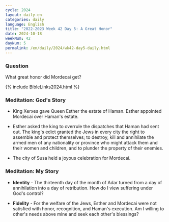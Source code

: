 ```yaml
---
cycle: 2024
layout: daily-en
categories: daily
language: English
title: "2022-2023 Week 42 Day 5: A Great Honor"
date: 2024-10-18
weekNum: 42
dayNum: 5
permalink: /en/daily/2024/wk42-day5-daily.html
---
```


### Question     
What great honor did Mordecai get?


{% include BibleLinks2024.html %}

### Meditation: God's Story   
+ King Xerxes gave Queen Esther the estate of Haman. Esther appointed Mordecai over Haman's estate. 

+ Esther asked the king to overrule the dispatches that Haman had sent out. The king's edict granted the Jews in every city the right to assemble and protect themselves; to destroy, kill and annihilate the armed men of any nationality or province who might attack them and their women and children, and to plunder the property of their enemies. 

+ The city of Susa held a joyous celebration for Mordecai. 

### Meditation: My Story   
+ **Identity** - The thirteenth day of the month of Adar turned from a day of annihilation into a day of retribution. How do I view suffering under God's control? 

+ **Fidelity** - For the welfare of the Jews, Esther and Mordecai were not satisfied with honor, recognition, and Haman's execution. Am I willing to other's needs above mine and seek each other's blessings? 
